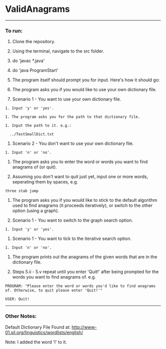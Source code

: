 # ValidAnagrams

----

### To run:

1. Clone the repository.

1. Using the terminal, navigate to the src folder.

1. do 'javac *.java'

1. do 'java ProgramStart'

1. The program itself should prompt you for input. Here's how it should go:

  1. The program asks you if you would like to use your own dictionary file.

  1. Scenario 1 - You want to use your own dictionary file.

    1. Input 'y' or 'yes'.

    1. The program asks you for the path to that dictionary file.

    1. Input the path to it. e.g.:

      ../TestSmallDict.txt

  1. Scenario 2 - You don't want to use your own dictionary file.

    1. Input 'n' or 'no'.

  1. The program asks you to enter the word or words you want to find anagrams of (or quit).

  1. Assuming you don't want to quit just yet, input one or more words, seperating them by spaces, e.g.

    three stab jump

  1. The program asks you if you would like to stick to the default algorithm used to find anagrams (it proceeds iteratively), or switch to the other option (using a graph).

  1. Scenario 1 - You want to switch to the graph search option.

    1. Input 'y' or 'yes'.

  1. Scenario 1 - You want to tick to the iterative search option.

    1. Input 'n' or 'no'.

  1. The program prints out the anagrams of the given words that are in the dictionary file.

  1. Steps 5.ii - 5.v repeat until you enter 'Quit!' after being prompted for the words you want to find anagrams of. e.g.

    PROGRAM: "Please enter the word or words you'd like to find anagrams of. Otherwise, to quit please enter 'Quit!'"

    USER: Quit!

----

### Other Notes:
Default Dictionary File Found at:
http://www-01.sil.org/linguistics/wordlists/english/

Note: I added the word 'I' to it.
